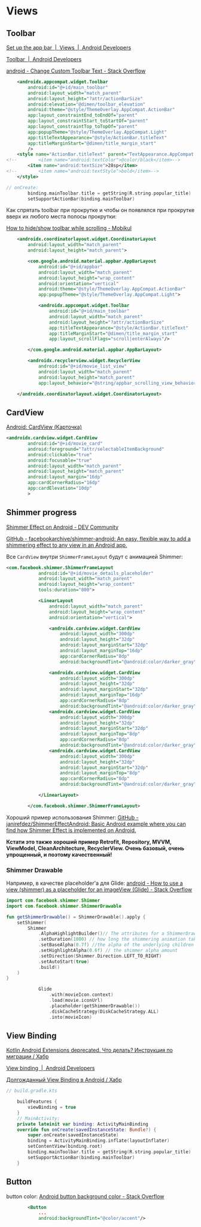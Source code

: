 # Views

## Toolbar

[Set up the app bar &nbsp;|&nbsp; Views &nbsp;|&nbsp; Android Developers](https://developer.android.com/develop/ui/views/components/appbar/setting-up)

[Toolbar &nbsp;|&nbsp; Android Developers](https://developer.android.com/reference/android/widget/Toolbar)

[android - Change Custom Toolbar Text - Stack Overflow](https://stackoverflow.com/questions/43643720/change-custom-toolbar-text)

```xml
    <androidx.appcompat.widget.Toolbar
        android:id="@+id/main_toolbar"
        android:layout_width="match_parent"
        android:layout_height="?attr/actionBarSize"
        android:elevation="@dimen/toolbar_elevation"
        android:theme="@style/ThemeOverlay.AppCompat.ActionBar"
        app:layout_constraintEnd_toEndOf="parent"
        app:layout_constraintStart_toStartOf="parent"
        app:layout_constraintTop_toTopOf="parent"
        app:popupTheme="@style/ThemeOverlay.AppCompat.Light"
        app:titleTextAppearance="@style/ActionBar.titleText"
        app:titleMarginStart="@dimen/title_margin_start"
        />
    <style name="ActionBar.titleText" parent="TextAppearance.AppCompat.Widget.ActionBar.Title">
<!--        <item name="android:textColor">@color/black</item>-->
        <item name="android:textSize">28sp</item>
<!--        <item name="android:textStyle">bold</item>-->
    </style>
```

```kotlin
// onCreate:
        binding.mainToolbar.title = getString(R.string.popular_title)
        setSupportActionBar(binding.mainToolbar)
```

Как спрятать toolbar при прокрутке и чтобы он появлялся при прокрутке вверх их любого места полосы прокрутки:

[How to hide/show toolbar while scrolling - Mobikul](https://mobikul.com/hideshow-toolbar-scrolling/)

```xml
    <androidx.coordinatorlayout.widget.CoordinatorLayout
        android:layout_width="match_parent"
        android:layout_height="match_parent">

        <com.google.android.material.appbar.AppBarLayout
            android:id="@+id/appbar"
            android:layout_width="match_parent"
            android:layout_height="wrap_content"
            android:orientation="vertical"
            android:theme="@style/ThemeOverlay.AppCompat.ActionBar"
            app:popupTheme="@style/ThemeOverlay.AppCompat.Light">

            <androidx.appcompat.widget.Toolbar
                android:id="@+id/main_toolbar"
                android:layout_width="match_parent"
                android:layout_height="?attr/actionBarSize"
                app:titleTextAppearance="@style/ActionBar.titleText"
                app:titleMarginStart="@dimen/title_margin_start"
                app:layout_scrollFlags="scroll|enterAlways"/>

        </com.google.android.material.appbar.AppBarLayout>

        <androidx.recyclerview.widget.RecyclerView
            android:id="@+id/movie_list_view"
            android:layout_width="match_parent"
            android:layout_height="match_parent"
            app:layout_behavior="@string/appbar_scrolling_view_behavior"/>

    </androidx.coordinatorlayout.widget.CoordinatorLayout>
```

## CardView

[Android: CardView (Карточка)](https://developer.alexanderklimov.ru/android/views/cardview.php)

```xml
<androidx.cardview.widget.CardView
        android:id="@+id/movie_card"
        android:foreground="?attr/selectableItemBackground"
        android:clickable="true"
        android:focusable="true"
        android:layout_width="match_parent"
        android:layout_height="match_parent"
        android:layout_margin="16dp"
        app:cardCornerRadius="16dp"
        app:cardElevation="10dp"
        >
```

## Shimmer progress

[Shimmer Effect on Android - DEV Community](https://dev.to/janirefdez/shimmer-effect-on-android-57ke)

[GitHub - facebookarchive/shimmer-android: An easy, flexible way to add a shimmering effect to any view in an Android app.](https://github.com/facebookarchive/shimmer-android/tree/main)

Все `CardView` внутри `ShimmerFrameLayout` будут с анимацией Shimmer:

```xml
<com.facebook.shimmer.ShimmerFrameLayout
            android:id="@+id/movie_details_placeholder"
            android:layout_width="match_parent"
            android:layout_height="wrap_content"
            tools:duration="800">

            <LinearLayout
                android:layout_width="match_parent"
                android:layout_height="wrap_content"
                android:orientation="vertical">

                <androidx.cardview.widget.CardView
                    android:layout_width="300dp"
                    android:layout_height="32dp"
                    android:layout_marginStart="32dp"
                    android:layout_marginTop="16dp"
                    app:cardCornerRadius="8dp"
                    android:backgroundTint="@android:color/darker_gray" />

                <androidx.cardview.widget.CardView
                    android:layout_width="300dp"
                    android:layout_height="32dp"
                    android:layout_marginStart="32dp"
                    android:layout_marginTop="16dp"
                    app:cardCornerRadius="8dp"
                    android:backgroundTint="@android:color/darker_gray"/>
                <androidx.cardview.widget.CardView
                    android:layout_width="300dp"
                    android:layout_height="32dp"
                    android:layout_marginStart="32dp"
                    android:layout_marginTop="8dp"
                    app:cardCornerRadius="8dp"
                    android:backgroundTint="@android:color/darker_gray" />
                <androidx.cardview.widget.CardView
                    android:layout_width="300dp"
                    android:layout_height="32dp"
                    android:layout_marginStart="32dp"
                    android:layout_marginTop="8dp"
                    app:cardCornerRadius="8dp"
                    android:backgroundTint="@android:color/darker_gray" />

            </LinearLayout>

        </com.facebook.shimmer.ShimmerFrameLayout>
```

Хороший пример использования Shimmer: [GitHub - janirefdez/ShimmerEffectAndroid: Basic Android example where you can find how Shimmer Effect is implemented on Android.](https://github.com/janirefdez/ShimmerEffectAndroid/tree/master)

**Кстати это также хороший пример Retrofit, Repository, MVVM, ViewModel, CleanArchitecture, RecyclerView. Очень базовый, очень упрощенный, и поэтому качественный!**

### Shimmer Drawable

Например, в качестве placeholder'а для Glide: [android - How to use a view (shimmer) as a placeholder for an imageView (Glide) - Stack Overflow](https://stackoverflow.com/questions/61076174/how-to-use-a-view-shimmer-as-a-placeholder-for-an-imageview-glide)

```kotlin
import com.facebook.shimmer.Shimmer
import com.facebook.shimmer.ShimmerDrawable

fun getShimmerDrawable() = ShimmerDrawable().apply {
    setShimmer(
        Shimmer
            .AlphaHighlightBuilder()// The attributes for a ShimmerDrawable is set by this builder
            .setDuration(1800) // how long the shimmering animation takes to do one full sweep
            .setBaseAlpha(0.7f) //the alpha of the underlying children
            .setHighlightAlpha(0.6f) // the shimmer alpha amount
            .setDirection(Shimmer.Direction.LEFT_TO_RIGHT)
            .setAutoStart(true)
            .build()
    )
}
```

```kotlin
            Glide
                .with(movieIcon.context)
                .load(movie.iconUrl)
                .placeholder(getShimmerDrawable())
                .diskCacheStrategy(DiskCacheStrategy.ALL)
                .into(movieIcon)
```

## View Binding

[Kotlin Android Extensions deprecated. Что делать? Инструкция по миграции / Хабр](https://habr.com/ru/articles/526192/)

[View binding  |  Android Developers](https://developer.android.com/topic/libraries/view-binding)

[Долгожданный View Binding в Android / Хабр](https://habr.com/ru/articles/467295/)

```kotlin
// build.gradle.kts

    buildFeatures {
        viewBinding = true
    }
    // MainActivity:
    private lateinit var binding: ActivityMainBinding
    override fun onCreate(savedInstanceState: Bundle?) {
        super.onCreate(savedInstanceState)
        binding = ActivityMainBinding.inflate(layoutInflater)
        setContentView(binding.root)
        binding.mainToolbar.title = getString(R.string.popular_title)
        setSupportActionBar(binding.mainToolbar)
    }
```

## Button

button color: [Android button background color - Stack Overflow](https://stackoverflow.com/questions/18070008/android-button-background-color)

```xml
        <Button
            ...
            android:backgroundTint="@color/accent"/>
```


